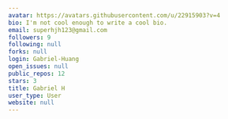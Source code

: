 ```yaml
---
avatar: https://avatars.githubusercontent.com/u/22915903?v=4
bio: I'm not cool enough to write a cool bio.
email: superhjh123@gmail.com
followers: 9
following: null
forks: null
login: Gabriel-Huang
open_issues: null
public_repos: 12
stars: 3
title: Gabriel H
user_type: User
website: null
---
```

